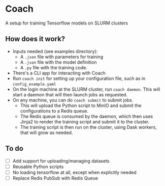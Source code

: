 # Coach

A setup for training Tensorflow models on SLURM clusters

## How does it work?

- Inputs needed (see examples directory):
  - A `.json` file with parameters for training
  - A `.json` file with the model definition
  - A `.py` file with the training code.
- There's a CLI app for interacting with Coach
- Run `coach init` for setting up your configuration file, such as in `config_example.yaml`
- On the login machine at the SLURM cluster, run `coach daemon`. This will start a daemon that will then launch jobs as requested.
- On any machine, you can do `coach submit` to submit jobs.
  - This will upload the Python script to MinIO and submit the configurations to a Redis queue.
  - The Redis queue is consumed by the daemon, which then uses Jinja2 to render the training script and submit it to the cluster.
  - The training script is then run on the cluster, using Dask workers, that will grow as needed.

## To do

- [ ] Add support for uploading/managing datasets
- [ ] Reusable Python scripts
- [ ] No loading tensorflow at all, except when explicitly needed
- [ ] Replace Redis PubSub with Redis Queue